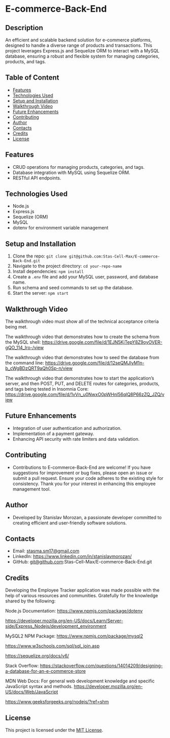 # E-commerce-Back-End

## Description 

An efficient and scalable backend solution for e-commerce platforms, designed to handle a diverse range of products and transactions. This project leverages Express.js and Sequelize ORM to interact with a MySQL database, ensuring a robust and flexible system for managing categories, products, and tags.

## Table of Content

- [Features](#features)
- [Technologies Used](#technologies-used)
- [Setup and Installation](#setup-and-installation)
- [Walkthrough Video](#walkthrough-video)
- [Future Enhancements](#future-enhancements)
- [Contributing](#contributing)
- [Author](#author)
- [Contacts](#contacts)
- [Credits](#credits)
- [License](#license)

## Features
- CRUD operations for managing products, categories, and tags.
- Database integration with MySQL using Sequelize ORM.
- RESTful API endpoints.

## Technologies Used
- Node.js
- Express.js
- Sequelize (ORM)
- MySQL
- dotenv for environment variable management

## Setup and Installation
1. Clone the repo: `git clone git@github.com:Stas-Cell-Max/E-commerce-Back-End.git`
2. Navigate to the project directory: `cd your-repo-name`
3. Install dependencies: `npm install`
4. Create a `.env` file and add your MySQL user, password, and database name.
5. Run schema and seed commands to set up the database.
6. Start the server: `npm start`

## Walkthrough Video
The walkthrough video must show all of the technical acceptance criteria being met.

The walkthrough video that demonstrates how to create the schema from the MySQL shell: https://drive.google.com/file/d/1EJN5KjTepY8Z9oyOVER-gQO_114_Iro-/view

The walkthrough video that demonstrates how to seed the database from the command line: https://drive.google.com/file/d/12seQMJlyM1n-b_cWgBDzQRT9aQh0Sp-n/view

The walkthrough video that demonstrates how to start the application’s server, and then POST, PUT, and DELETE routes for categories, products, and tags being tested in Insomnia Core: 
https://drive.google.com/file/d/1vVn_u0NwxO0pWHnl56qlQ8P66zZQ_JZQ/view

## Future Enhancements
- Integration of user authentication and authorization.
- Implementation of a payment gateway.
- Enhancing API security with rate limiters and data validation.

## Contributing
- Contributions to E-commerce-Back-End are welcome! If you have suggestions for improvement or bug fixes, please open an issue or submit a pull request. Ensure your code adheres to the existing style for consistency. Thank you for your interest in enhancing this employee management tool.

## Author
- Developed by Stanislav Morozan, a passionate developer committed to creating efficient and user-friendly software solutions.

## Contacts
- Email: stasma.sm17@gmail.com 
- LinkedIn: https://www.linkedin.com/in/stanislavmorozan/
- GitHub: git@github.com:Stas-Cell-Max/E-commerce-Back-End.git

## Credits
Developing the Employee Tracker application was made possible with the help of various resources and communities. Gratefully for the knowledge shared by the following:

Node.js Documentation: https://www.npmjs.com/package/dotenv

https://developer.mozilla.org/en-US/docs/Learn/Server-side/Express_Nodejs/development_environment

MySQL2 NPM Package: https://www.npmjs.com/package/mysql2

https://www.w3schools.com/sql/sql_join.asp

https://sequelize.org/docs/v6/

Stack Overflow: https://stackoverflow.com/questions/14014209/designing-a-database-for-an-e-commerce-store

MDN Web Docs: For general web development knowledge and specific JavaScript syntax and methods. https://developer.mozilla.org/en-US/docs/Web/JavaScript

https://www.geeksforgeeks.org/nodejs/?ref=shm

## License
This project is licensed under the [MIT License](LICENSE).
